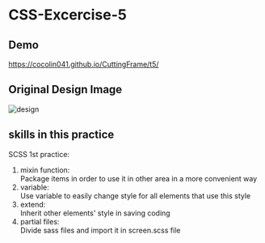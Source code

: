 # CSS-Excercise-5

## Demo
https://cocolin041.github.io/CuttingFrame/t5/

## Original Design Image
![design](Template_5.png)

## skills in this practice
SCSS 1st practice:
1. mixin function:<br>
Package items in order to use it in other area in a more convenient way
2. variable:<br>
Use variable to easily change style for all elements that use this style
3. extend:<br>
Inherit other elements' style in saving coding
4. partial files:<br>
Divide sass files and import it in screen.scss file

